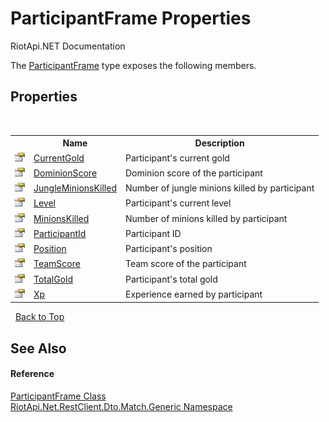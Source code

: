 # ParticipantFrame Properties
RiotApi.NET Documentation 

The <a href="ee710fd4-42fc-35ce-4c00-e276209fa8bc">ParticipantFrame</a> type exposes the following members.


## Properties
&nbsp;<table><tr><th></th><th>Name</th><th>Description</th></tr><tr><td>![Public property](media/pubproperty.gif "Public property")</td><td><a href="9e1cc930-2243-a3e0-58f3-0be326379c4b">CurrentGold</a></td><td>
Participant's current gold</td></tr><tr><td>![Public property](media/pubproperty.gif "Public property")</td><td><a href="50165276-9ba6-e828-4865-fdbb2e9a4879">DominionScore</a></td><td>
Dominion score of the participant</td></tr><tr><td>![Public property](media/pubproperty.gif "Public property")</td><td><a href="60232626-225a-c616-7dd2-c0af60b68ad5">JungleMinionsKilled</a></td><td>
Number of jungle minions killed by participant</td></tr><tr><td>![Public property](media/pubproperty.gif "Public property")</td><td><a href="59aad671-e4f2-0ae3-e874-2999d6b3fff8">Level</a></td><td>
Participant's current level</td></tr><tr><td>![Public property](media/pubproperty.gif "Public property")</td><td><a href="3664d511-1d12-4b53-8238-ea330c448f5a">MinionsKilled</a></td><td>
Number of minions killed by participant</td></tr><tr><td>![Public property](media/pubproperty.gif "Public property")</td><td><a href="364d521d-4e12-7e2c-8813-0f01479231b3">ParticipantId</a></td><td>
Participant ID</td></tr><tr><td>![Public property](media/pubproperty.gif "Public property")</td><td><a href="eb9a1bc9-a193-9b53-8687-750ae53e9dc9">Position</a></td><td>
Participant's position</td></tr><tr><td>![Public property](media/pubproperty.gif "Public property")</td><td><a href="343611ad-9893-d1eb-c455-bd9816ee6092">TeamScore</a></td><td>
Team score of the participant</td></tr><tr><td>![Public property](media/pubproperty.gif "Public property")</td><td><a href="5cc6ae44-94ad-28f7-4e90-8d8f4397b893">TotalGold</a></td><td>
Participant's total gold</td></tr><tr><td>![Public property](media/pubproperty.gif "Public property")</td><td><a href="a8f70286-e592-3e23-b125-488549b6fa6a">Xp</a></td><td>
Experience earned by participant</td></tr></table>&nbsp;
<a href="#participantframe-properties">Back to Top</a>

## See Also


#### Reference
<a href="ee710fd4-42fc-35ce-4c00-e276209fa8bc">ParticipantFrame Class</a><br /><a href="f4767f78-ec21-8fc9-5619-34d53bfe8e2e">RiotApi.Net.RestClient.Dto.Match.Generic Namespace</a><br />